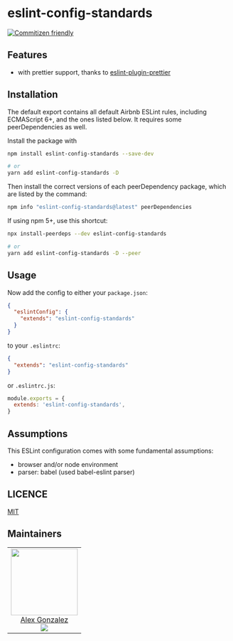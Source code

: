 # eslint-config-standards

[![Commitizen friendly](https://img.shields.io/badge/commitizen-friendly-brightgreen.svg)](http://commitizen.github.io/cz-cli/)

## Features

- with prettier support, thanks to [eslint-plugin-prettier](prettier.io/docs/en/eslint.html#use-eslint-to-run-prettier)

## Installation

The default export contains all default Airbnb ESLint rules, including
ECMAScript 6+, and the ones listed below. It requires some peerDependencies as
well.

Install the package with

```sh
npm install eslint-config-standards --save-dev

# or
yarn add eslint-config-standards -D
```

Then install the correct versions of each peerDependency package, which are
listed by the command:

```sh
npm info "eslint-config-standards@latest" peerDependencies
```

If using npm 5+, use this shortcut:

```sh
npx install-peerdeps --dev eslint-config-standards

# or
yarn add eslint-config-standards -D --peer
```

## Usage

Now add the config to either your `package.json`:

```json
{
  "eslintConfig": {
    "extends": "eslint-config-standards"
  }
}
```

to your `.eslintrc`:

```json
{
  "extends": "eslint-config-standards"
}
```

or `.eslintrc.js`:

```js
module.exports = {
  extends: 'eslint-config-standards',
}
```

## Assumptions

This ESLint configuration comes with some fundamental assumptions:

- browser and/or node environment
- parser: babel (used babel-eslint parser)

## LICENCE

[MIT](LICENCE)

## Maintainers

<!-- prettier-ignore-start -->
<!-- markdownlint-disable -->
<table>
  <tbody>
    <tr>
      <td align="center">
        <a href="https://github.com/alexgonrod">
          <img width="150" height="150" src="https://github.com/alexgonrod.png?v=3&s=150">
          </br>
          Alex Gonzalez
        </a>
        <div>
          <a href="https://twitter.com/deepinsd">
            <img src="https://img.shields.io/twitter/follow/deepinsd.svg?style=social&label=Follow" />
          </a>
        </div>
      </td>
    </tr>
  <tbody>
</table>
<!-- markdownlint-enable -->
<!-- prettier-ignore-end -->
